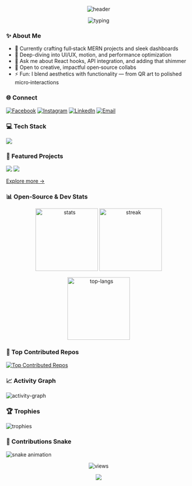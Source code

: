 <!-- Futuristic Neon Header -->
<p align="center">
  <img src="https://capsule-render.vercel.app/api?type=wave&height=280&section=header&text=Hey%2C%20I'm%20Dinesh%20%F0%9F%91%8B&fontAlign=50&fontAlignY=40&color=0:00D1FF,100:7A00FF&fontColor=FFFFFF&fontSize=50&desc=Full‑Stack%20Developer%20%7C%20MERN%20%7C%20UI%2FUX%20%7C%20Animations&descAlign=50&descAlignY=65&animation=twinkling" alt="header" />
</p>

<p align="center">
  <img src="https://readme-typing-svg.demolab.com?font=Space+Grotesk&weight=700&size=22&duration=3500&pause=900&color=00E6FF&center=true&vCenter=true&width=850&lines=Building+clean%2C+fast+%26+beautiful+web+apps;MERN+Stack+%7C+UI%2FUX+%7C+Animations+%7C+Performance;Open‑source+collaborator+ready+to+ship+%F0%9F%9A%80" alt="typing" />
</p>

<!-- About -->
### ✨ About Me
- 🔭 Currently crafting full‑stack MERN projects and sleek dashboards
- 🌱 Deep-diving into UI/UX, motion, and performance optimization
- 💬 Ask me about React hooks, API integration, and adding that shimmer
- 🤝 Open to creative, impactful open‑source collabs
- ⚡ Fun: I blend aesthetics with functionality — from QR art to polished micro‑interactions

<!-- Socials -->
### 🌐 Connect
<p align="left">
  <a href="https://facebook.com/YOUR-LINK" target="_blank"><img alt="Facebook" src="https://img.shields.io/badge/Facebook-1877F2?style=for-the-badge&logo=facebook&logoColor=white"></a>
  <a href="https://instagram.com/YOUR-LINK" target="_blank"><img alt="Instagram" src="https://img.shields.io/badge/Instagram-E4405F?style=for-the-badge&logo=instagram&logoColor=white"></a>
  <a href="https://www.linkedin.com/in/YOUR-LINK" target="_blank"><img alt="LinkedIn" src="https://img.shields.io/badge/LinkedIn-0A66C2?style=for-the-badge&logo=linkedin&logoColor=white"></a>
  <a href="mailto:youremail@example.com" target="_blank"><img alt="Email" src="https://img.shields.io/badge/Email-00E6FF?style=for-the-badge&logo=gmail&logoColor=0d1117&labelColor=00E6FF&color=0d1117"></a>
</p>

<!-- Tech -->
### 💻 Tech Stack
<p align="left">
  <img src="https://skillicons.dev/icons?i=js,html,css,react,nodejs,express,tailwind,vite,mongodb,mysql,sqlite,supabase,python,postman,git,github,vercel,netlify,figma,canva,eslint,ffmpeg&perline=12" />
</p>
<!-- Add any missing icons manually if needed -->

<!-- Highlights -->
### 🚀 Featured Projects
<p align="left">
  <a href="https://github.com/USERNAME/PROJECT_1"><img src="https://github-readme-stats.vercel.app/api/pin/?username=USERNAME&repo=PROJECT_1&theme=radical&hide_border=true&bg_color=0d1117&title_color=00E6FF&icon_color=00E6FF" /></a>
  <a href="https://github.com/USERNAME/PROJECT_2"><img src="https://github-readme-stats.vercel.app/api/pin/?username=USERNAME&repo=PROJECT_2&theme=radical&hide_border=true&bg_color=0d1117&title_color=00E6FF&icon_color=00E6FF" /></a>
</p>
<p align="left">
  <a href="https://github.com/USERNAME?tab=repositories&q=&type=&language=&sort=stargazers">Explore more →</a>
</p>

<!-- Stats -->
### 📊 Open‑Source & Dev Stats
<p align="center">
  <img height="170" src="https://github-readme-stats.vercel.app/api?username=USERNAME&show_icons=true&count_private=true&include_all_commits=true&hide_border=true&theme=radical&bg_color=0d1117&title_color=00E6FF&icon_color=00E6FF" alt="stats" />
  <img height="170" src="https://streak-stats.demolab.com?user=USERNAME&theme=radical&hide_border=true&background=0D1117&ring=00E6FF&fire=7A00FF&currStreakLabel=00E6FF" alt="streak" />
</p>

<p align="center">
  <img height="170" src="https://github-readme-stats.vercel.app/api/top-langs/?username=USERNAME&layout=compact&langs_count=10&hide_border=true&theme=radical&bg_color=0d1117&title_color=00E6FF" alt="top-langs" />
</p>

<!-- Top Contributed Repos -->
### 🧩 Top Contributed Repos
<p align="left">
  <a href="https://github.com/USERNAME">
    <img src="https://github-contributor-stats.vercel.app/api?username=USERNAME&limit=5&theme=tokyonight&combine_all_yearly_contributions=true" alt="Top Contributed Repos" />
  </a>
</p>

<!-- Activity Graph -->
### 📈 Activity Graph
<p align="left">
  <img src="https://github-readme-activity-graph.vercel.app/graph?username=USERNAME&theme=react-dark&bg_color=0D1117&hide_border=true&color=00E6FF&line=7A00FF&point=00E6FF" alt="activity-graph" />
</p>

<!-- Trophies -->
### 🏆 Trophies
<p align="left">
  <img src="https://github-profile-trophy.vercel.app/?username=USERNAME&theme=algolia&no-bg=true&no-frame=true&row=1&column=7" alt="trophies" />
</p>

<!-- Snake (optional, needs action) -->
### 🐍 Contributions Snake
<!-- This image is generated by a GitHub Action (see setup below) -->
<p align="left">
  <img src="https://raw.githubusercontent.com/USERNAME/USERNAME/output/snake.svg" alt="snake animation" />
</p>

<!-- Footer -->
<p align="center">
  <img src="https://komarev.com/ghpvc/?username=USERNAME&label=Profile%20Views&color=00E6FF&style=flat-square" alt="views" />
</p>

<!-- Futuristic Footer -->
<p align="center">
  <img src="https://capsule-render.vercel.app/api?type=wave&section=footer&height=140&color=0:7A00FF,100:00D1FF" />
</p>

